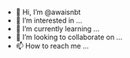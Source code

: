 - 👋 Hi, I’m @awaisnbt
- 👀 I’m interested in ...
- 🌱 I’m currently learning ...
- 💞️ I’m looking to collaborate on ...
- 📫 How to reach me ...

<!---
awaisnbt/awaisnbt is a ✨ special ✨ repository because its `README.md` (this file) appears on your GitHub profile.
You can click the Preview link to take a look at your changes.
--->

